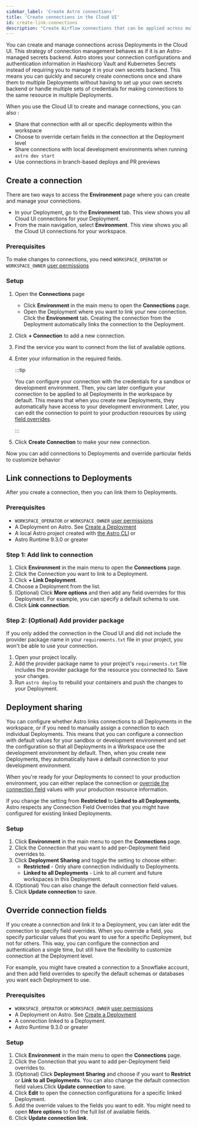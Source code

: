 ```yaml
---
sidebar_label: 'Create Astro connections'
title: 'Create connections in the Cloud UI'
id: create-link-connections
description: "Create Airflow connections that can be applied across multiple Deployments in the Cloud UI."
---
```


You can create and manage connections across Deployments in the Cloud UI. This strategy of connection management behaves as if it is an Astro-managed secrets backend. Astro stores your connection configurations and authentication information in Hashicorp Vault and Kubernetes Secrets instead of requiring you to manage it in your own secrets backend. This means you can quickly and securely create connections once and share them to multiple Deployments without having to set up your own secrets backend or handle multiple sets of credentials for making connections to the same resource in multiple Deployments.

When you use the Cloud UI to create and manage connections, you can also :

- Share that connection with all or specific deployments within the workspace
- Choose to override certain fields in the connection at the Deployment level
- Share connections with local development environments when running `astro dev start`
- Use connections in branch-based deploys and PR previews

## Create a connection

There are two ways to access the **Environment** page where you can create and manage your connections.
- In your Deployment, go to the **Environment** tab. This view shows you all Cloud UI connections for your Deployment.
- From the main navigation, select **Environment**. This view shows you all the Cloud UI connections for your workspace. 

### Prerequisites

To make changes to connections, you need `WORKSPACE_OPERATOR` or `WORKSPACE_OWNER` [user permissions](user-permissions.md)

### Setup

1. Open the **Connections** page
    - Click **Environment** in the main menu to open the **Connections** page.
    - Open the Deployment where you want to link your new connection. Click the **Environment** tab. Creating the connection from the Deployment automatically links the connection to the Deployment.
2. Click **+ Connection** to add a new connection.
3. Find the service you want to connect from the list of available options.
4. Enter your information in the required fields.

    :::tip

    You can configure your connection with the credentials for a sandbox or development environment. Then, you can later configure your connection to be applied to all Deployments in the workspace by default. This means that when you create new Deployments, they automatically have access to your development environment. Later, you can edit the connection to point to your production resources by using [field overrides](#override-connection-fields).

    :::

5. Click **Create Connection** to make your new connection.

Now you can add connections to Deployments and override particular fields to customize behavior

## Link connections to Deployments

After you create a connection, then you can link them to Deployments.

### Prerequisites
- `WORKSPACE_OPERATOR` or `WORKSPACE_OWNER` [user permissions](user-permissions.md)
- A Deployment on Astro. See [Create a Deployment](create-deployment.md)
- A local Astro project created with [the Astro CLI](cli/get-started-cli.md) or  
- Astro Runtime 9.3.0 or greater

### Step 1: Add link to connection

1. Click **Environment** in the main menu to open the **Connections** page.
2. Click the Connection you want to link to a Deployment.
3. Click **+ Link Deployment**.
4. Choose a Deployment from the list.
5. (Optional) Click **More options** and then add any field overrides for this Deployment. For example, you can specify a default schema to use.
6. Click **Link connection**.

### Step 2: (Optional) Add provider package

If you only added the connection in the Cloud UI and did not include the provider package name in your `requirements.txt` file in your project, you won't be able to use your connection. 

1. Open your project locally.
2. Add the provider package name to your project's `requirements.txt` file includes the provider package for the resource you connected to. Save your changes.
3. Run `astro deploy` to rebuild your containers and push the changes to your Deployment.

## Deployment sharing

You can configure whether Astro links connections to all Deployments in the workspace, or if you need to manually assign a connection to each individual Deployments. This means that you can configure a connection with default values for your sandbox or development environment and set the configuration so that all Deployments in a Workspace use the development environment by default. Then, when you create new Deployments, they automatically have a default connection to your development environment.

When you're ready for your Deployments to connect to your production environment, you can either replace the connection or [override the connection field](#override-connection-fields) values with your production resource information.

If you change the setting from **Restricted** to **Linked to all Deployments**, Astro respects any Connection Field Overrides that you might have configured for existing linked Deployments.

### Setup

1. Click **Environment** in the main menu to open the **Connections** page.
2. Click the Connection that you want to add per-Deployment field overrides to.
3. Click **Deployment Sharing** and toggle the setting to choose either:
    - **Restricted** - Only share connection individually to Deployments.
    - **Linked to all Deployments** - Link to all current and future workspaces in this Deployment.
4. (Optional) You can also change the default connection field values.
5. Click **Update connection** to save.

## Override connection fields

If you create a connection and link it to a Deployment, you can later edit the connection to specify field overrides. When you override a field, you specify particular values that you want to use for a specific Deployment, but not for others. This way, you can configure the connection and authentication a single time, but still have the flexibility to customize connection at the Deployment level.

For example, you might have created a connection to a Snowflake account, and then add field overrides to specify the default schemas or databases you want each Deployment to use. 

### Prerequisites
- `WORKSPACE_OPERATOR` or `WORKSPACE_OWNER` [user permissions](user-permissions.md)
- A Deployment on Astro. See [Create a Deployment](create-deployment.md)
- A connection linked to a Deployment.
- Astro Runtime 9.3.0 or greater

### Setup

1. Click **Environment** in the main menu to open the **Connections** page.
2. Click the Connection that you want to add per-Deployment field overrides to.
3. (Optional) Click **Deployment Sharing** and choose if you want to **Restrict** or **Link to all Deployments**. You can also change the default connection field values.Click **Update connection** to save.
4. Click **Edit** to open the connection configurations for a specific linked Deployment.
5. Add the override values to the fields you want to edit. You might need to open **More options** to find the full list of available fields.
6. Click **Update connection link**.


